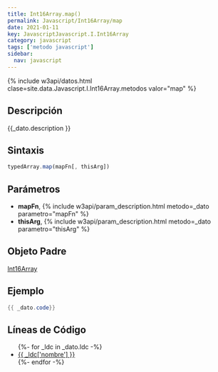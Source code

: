 ```yaml
---
title: Int16Array.map()
permalink: Javascript/Int16Array/map
date: 2021-01-11
key: JavascriptJavascript.I.Int16Array
category: javascript
tags: ['metodo javascript']
sidebar: 
  nav: javascript
---
```


{% include w3api/datos.html clase=site.data.Javascript.I.Int16Array.metodos valor="map" %}

## Descripción
{{_dato.description }}

## Sintaxis
~~~javascript
typedArray.map(mapFn[, thisArg])
~~~

## Parámetros
* **mapFn**,  {% include w3api/param_description.html metodo=_dato parametro="mapFn" %}
* **thisArg**,  {% include w3api/param_description.html metodo=_dato parametro="thisArg" %}

## Objeto Padre
[Int16Array](/Javascript/Int16Array/)

## Ejemplo
~~~java
{{ _dato.code}}
~~~

## Líneas de Código
<ul>
{%- for _ldc in _dato.ldc -%}
   <li>
       <a href="{{_ldc['url'] }}">{{ _ldc['nombre'] }}</a>
   </li>
{%- endfor -%}
</ul>
